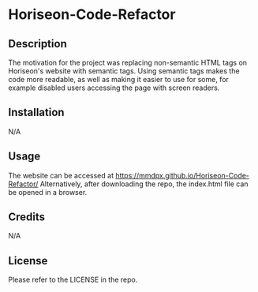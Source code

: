 # Horiseon-Code-Refactor

## Description

The motivation for the project was replacing non-semantic HTML tags on Horiseon's website with semantic tags. Using semantic tags makes the code more readable, as well as making it easier to use for some, for example disabled users accessing the page with screen readers. 

## Installation

N/A

## Usage

The website can be accessed at https://mmdpx.github.io/Horiseon-Code-Refactor/
Alternatively, after downloading the repo, the index.html file can be opened in a browser.

## Credits

N/A

## License

Please refer to the LICENSE in the repo.
